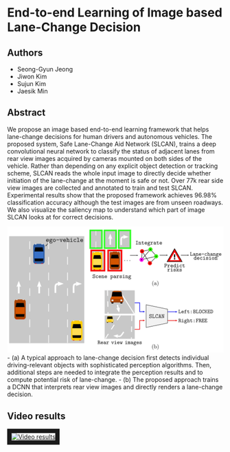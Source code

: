 # End-to-end Learning of Image based Lane-Change Decision

## Authors
  - Seong-Gyun Jeong
  - Jiwon Kim
  - Sujun Kim
  - Jaesik Min

## Abstract
  We propose an image based end-to-end learning framework that helps lane-change decisions for human drivers and autonomous vehicles. The proposed system, Safe Lane-Change Aid Network (SLCAN), trains a deep convolutional neural network to classify the status of adjacent lanes from rear view images acquired by cameras mounted on both sides of the vehicle. Rather than depending on any explicit object detection or tracking scheme, SLCAN reads the whole input image to directly decide whether initiation of the lane-change at the moment is safe or not. Over 77k rear side view images are collected and annotated to train and test SLCAN. Experimental results show that the proposed framework achieves 96.98% classification accuracy although the test images are from unseen roadways. We also visualize the saliency map to understand which part of image SLCAN looks at for correct decisions.

<img src="overview.jpg" width="640" />  
  - (a) A typical approach to lane-change decision first detects individual driving-relevant objects with sophisticated perception algorithms. Then, additional steps are needed to integrate the perception results and to compute potential risk of lane-change. 
  - (b) The proposed approach trains a DCNN that interprets rear view images and directly renders a lane-change decision.


## Video results
<a href="http://www.youtube.com/watch?feature=player_embedded&v=d5xJSw6qSpo
" target="_blank"><img src="http://img.youtube.com/vi/d5xJSw6qSpo/0.jpg" 
alt="Video results" width="480" height="360" border="10" /></a>
